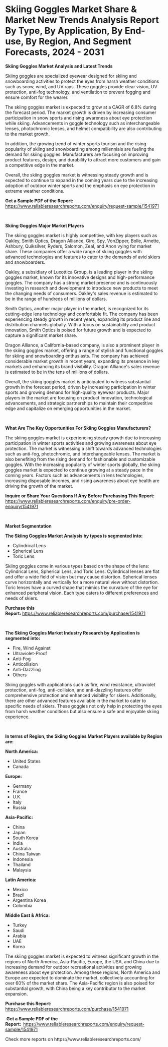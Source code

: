 <p><h1>Skiing Goggles Market Share & Market New Trends Analysis Report By Type, By Application, By End-use, By Region, And Segment Forecasts, 2024 - 2031</h1></p><p><strong>Skiing Goggles Market Analysis and Latest Trends</strong></p>
<p><p>Skiing goggles are specialized eyewear designed for skiing and snowboarding activities to protect the eyes from harsh weather conditions such as snow, wind, and UV rays. These goggles provide clear vision, UV protection, anti-fog technology, and ventilation to prevent fogging and ensure comfort for the wearer.</p><p>The skiing goggles market is expected to grow at a CAGR of 6.8% during the forecast period. The market growth is driven by increasing consumer participation in snow sports and rising awareness about eye protection while skiing. Advancements in goggle technology such as interchangeable lenses, photochromic lenses, and helmet compatibility are also contributing to the market growth.</p><p>In addition, the growing trend of winter sports tourism and the rising popularity of skiing and snowboarding among millennials are fueling the demand for skiing goggles. Manufacturers are focusing on improving product features, design, and durability to attract more customers and gain a competitive edge in the market.</p><p>Overall, the skiing goggles market is witnessing steady growth and is expected to continue to expand in the coming years due to the increasing adoption of outdoor winter sports and the emphasis on eye protection in extreme weather conditions.</p></p>
<p><strong>Get a Sample PDF of the Report:&nbsp;</strong> <a href="https://www.reliableresearchreports.com/enquiry/request-sample/1541971">https://www.reliableresearchreports.com/enquiry/request-sample/1541971</a></p>
<p>&nbsp;</p>
<p><strong>Skiing Goggles Major Market Players</strong></p>
<p><p>The skiing goggles market is highly competitive, with key players such as Oakley, Smith Optics, Dragon Alliance, Giro, Spy, VonZipper, Bolle, Arnette, Ashbury, Quiksilver, Ryders, Salomon, Zeal, and Anon vying for market share. These companies offer a wide range of skiing goggles with advanced technologies and features to cater to the demands of avid skiers and snowboarders.</p><p>Oakley, a subsidiary of Luxottica Group, is a leading player in the skiing goggles market, known for its innovative designs and high-performance goggles. The company has a strong market presence and is continuously investing in research and development to introduce new products to meet the changing needs of consumers. Oakley's sales revenue is estimated to be in the range of hundreds of millions of dollars.</p><p>Smith Optics, another major player in the market, is recognized for its cutting-edge lens technology and comfortable fit. The company has been experiencing steady growth in recent years, expanding its product line and distribution channels globally. With a focus on sustainability and product innovation, Smith Optics is poised for future growth and is expected to capture a significant market share.</p><p>Dragon Alliance, a California-based company, is also a prominent player in the skiing goggles market, offering a range of stylish and functional goggles for skiing and snowboarding enthusiasts. The company has achieved considerable market growth in recent years, expanding its presence in key markets and enhancing its brand visibility. Dragon Alliance's sales revenue is estimated to be in the tens of millions of dollars.</p><p>Overall, the skiing goggles market is anticipated to witness substantial growth in the forecast period, driven by increasing participation in winter sports and growing demand for high-quality eyewear products. Major players in the market are focusing on product innovation, technological advancements, and strategic partnerships to maintain their competitive edge and capitalize on emerging opportunities in the market.</p></p>
<p>&nbsp;</p>
<p><strong>What Are The Key Opportunities For Skiing Goggles Manufacturers?</strong></p>
<p><p>The skiing goggles market is experiencing steady growth due to increasing participation in winter sports activities and growing awareness about eye protection. The market is witnessing a shift towards advanced technologies such as anti-fog, photochromic, and interchangeable lenses. The market is also benefiting from the rising demand for fashionable and customizable goggles. With the increasing popularity of winter sports globally, the skiing goggles market is expected to continue growing at a steady pace in the coming years. Factors such as advancements in lens technologies, increasing disposable incomes, and rising awareness about eye health are driving the growth of the market.</p></p>
<p><strong>Inquire or Share Your Questions If Any Before Purchasing This Report:</strong> <a href="https://www.reliableresearchreports.com/enquiry/pre-order-enquiry/1541971">https://www.reliableresearchreports.com/enquiry/pre-order-enquiry/1541971</a></p>
<p>&nbsp;</p>
<p><strong>Market Segmentation</strong></p>
<p><strong>The Skiing Goggles Market Analysis by types is segmented into:</strong></p>
<p><ul><li>Cylindrical Lens</li><li>Spherical Lens</li><li>Toric Lens</li></ul></p>
<p><p>Skiing goggles come in various types based on the shape of the lens: Cylindrical Lens, Spherical Lens, and Toric Lens. Cylindrical lenses are flat and offer a wide field of vision but may cause distortion. Spherical lenses curve horizontally and vertically for a more natural view without distortion. Toric lenses have a curved shape that mimics the curvature of the eye for enhanced peripheral vision. Each type caters to different preferences and needs of skiers.</p></p>
<p><strong>Purchase this Report:&nbsp;</strong><a href="https://www.reliableresearchreports.com/purchase/1541971">https://www.reliableresearchreports.com/purchase/1541971</a></p>
<p>&nbsp;</p>
<p><strong>The Skiing Goggles Market Industry Research by Application is segmented into:</strong></p>
<p><ul><li>Fire, Wind Against</li><li>Ultraviolet-Proof</li><li>Anti-Fog</li><li>Anticollision</li><li>Anti-Dazzling</li><li>Others</li></ul></p>
<p><p>Skiing goggles with applications such as fire, wind resistance, ultraviolet protection, anti-fog, anti-collision, and anti-dazzling features offer comprehensive protection and enhanced visibility for skiers. Additionally, there are other advanced features available in the market to cater to specific needs of skiers. These goggles not only help in protecting the eyes from harsh weather conditions but also ensure a safe and enjoyable skiing experience.</p></p>
<p>&nbsp;</p>
<p><strong>In terms of Region, the Skiing Goggles Market Players available by Region are:</strong></p>
<p>
    <p> <strong> North America: </strong>
        <ul>
            <li>United States</li>
            <li>Canada</li>
        </ul>
        </p> 
    <p> <strong> Europe: </strong>
        <ul>
            <li>Germany</li>
            <li>France</li>
            <li>U.K.</li>
            <li>Italy</li>
            <li>Russia</li>
        </ul>
        </p> 
    <p> <strong> Asia-Pacific: </strong>
        <ul>
            <li>China</li>
            <li>Japan</li>
            <li>South Korea</li>
            <li>India</li>
            <li>Australia</li>
            <li>China Taiwan</li>
            <li>Indonesia</li>
            <li>Thailand</li>
            <li>Malaysia</li>
        </ul>
        </p> 
    <p> <strong> Latin America: </strong>
        <ul>
            <li>Mexico</li>
            <li>Brazil</li>
            <li>Argentina Korea</li>
            <li>Colombia</li>
        </ul>
        </p> 
    <p> <strong> Middle East & Africa: </strong>
        <ul>
            <li>Turkey</li>
            <li>Saudi</li>
            <li>Arabia</li>
            <li>UAE</li>
            <li>Korea</li>
        </ul>
    </p>
    </p>
<p><p>The skiing goggles market is expected to witness significant growth in the regions of North America, Asia-Pacific, Europe, the USA, and China due to increasing demand for outdoor recreational activities and growing awareness about eye protection. Among these regions, North America and Europe are expected to dominate the market, collectively accounting for over 60% of the market share. The Asia-Pacific region is also poised for substantial growth, with China being a key contributor to the market expansion.</p></p>
<p><strong>Purchase this Report: </strong><a href="https://www.reliableresearchreports.com/purchase/1541971">https://www.reliableresearchreports.com/purchase/1541971</a></p>
<p>&nbsp;<strong>Get a Sample PDF of the Report:&nbsp;&nbsp;</strong><a href="https://www.reliableresearchreports.com/enquiry/request-sample/1541971">https://www.reliableresearchreports.com/enquiry/request-sample/1541971</a></p>
<p><strong></strong></p>
<p>Check more reports on https://www.reliableresearchreports.com/</p>